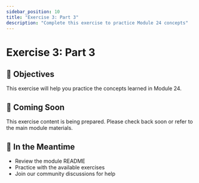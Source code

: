 ```yaml
---
sidebar_position: 10
title: "Exercise 3: Part 3"
description: "Complete this exercise to practice Module 24 concepts"
---
```


# Exercise 3: Part 3

## 🎯 Objectives

This exercise will help you practice the concepts learned in Module 24.

## 📝 Coming Soon

This exercise content is being prepared. Please check back soon or refer to the main module materials.

## 🚀 In the Meantime

- Review the module README
- Practice with the available exercises
- Join our community discussions for help
